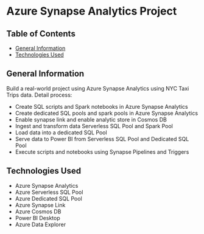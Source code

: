 # Azure Synapse Analytics Project

## Table of Contents
* [General Information](#general-information)
* [Technologies Used](#technologies-used)
<!-- * [License](#license) -->

## General Information
Build a real-world project using Azure Synapse Analytics using NYC Taxi Trips data. 
Detail process: 
- Create SQL scripts and Spark notebooks in Azure Synapse Analytics
- Create dedicated SQL pools and spark pools in Azure Synapse Analytics
- Enable synapse link and enable analytic store in Cosmos DB
- Ingest and transform data Serverless SQL Pool and Spark Pool
- Load data into a dedicated SQL Pool
- Serve data to Power BI from Serverless SQL Pool and Dedicated SQL Pool
- Execute scripts and notebooks using Synapse Pipelines and Triggers

## Technologies Used
- Azure Synapse Analytics
- Azure Serverless SQL Pool
- Azure Dedicated SQL Pool
- Azure Synapse Link
- Azure Cosmos DB
- Power BI Desktop
- Azure Data Explorer



